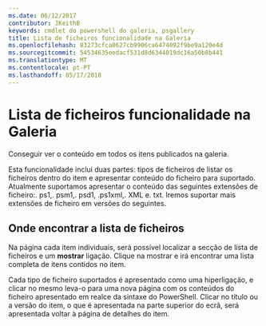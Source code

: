 ```yaml
---
ms.date: 06/12/2017
contributor: JKeithB
keywords: cmdlet do powershell do galeria, psgallery
title: Lista de ficheiros funcionalidade na Galeria
ms.openlocfilehash: 83273cfca0627cb9906ca6474092f9be9a120e4d
ms.sourcegitcommit: 54534635eedacf531d8d6344019dc16a50b8b441
ms.translationtype: MT
ms.contentlocale: pt-PT
ms.lasthandoff: 05/17/2018
---
```

# <a name="filelist-feature-in-the-gallery"></a>Lista de ficheiros funcionalidade na Galeria

Conseguir ver o conteúdo em todos os itens publicados na galeria.

Esta funcionalidade inclui duas partes: tipos de ficheiros de listar os ficheiros dentro do item e apresentar conteúdo do ficheiro para suportado. Atualmente suportamos apresentar o conteúdo das seguintes extensões de ficheiro:. ps1,. psm1,. psd1, .ps1xml,. XML e. txt. Iremos suportar mais extensões de ficheiro em versões do seguintes.

## <a name="where-to-find-filelist"></a>Onde encontrar a lista de ficheiros

Na página cada item individuais, será possível localizar a secção de lista de ficheiros e um **mostrar** ligação. Clique na mostrar e irá encontrar uma lista completa de itens contidos no item.

Cada tipo de ficheiro suportados é apresentado como uma hiperligação, e clicar no mesmo leva-o para uma nova página com os conteúdos do ficheiro apresentado em realce da sintaxe do PowerShell. Clicar no título ou a versão do item, o que é apresentada na parte superior do ecrã, será apresentada voltar à página de detalhes do item.